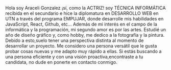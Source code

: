 Hola soy Araceli Gonzalez  ¡sí, como la ACTRIZ!
soy TÉCNICA INFORMÁTICA recibida en el secundario e hice la diplomatura en DESARROLLO WEB en UTN a través del programa EMPUJAR, donde desarrolle mis habilidades en JavaScript, React, Github, etc... 
Además de mi interés en el campo de la informática y la programación, mi segundo amor es por las artes. Estudié un año de diseño gráfico y, como hobby, me dedico a la fotografía y la pintura.
Debido a esto,suelo tener una perspectiva distinta al momento de desarrollar un proyecto. 
Me considero una persona versátil que le gusta probar cosas nuevas y me adapto muy rápido a ellas. Si estás buscando a una persona eficiente y con una visión proactiva,encontraste a tu
candidata, no dude en ponerte en contacto conmigo.
